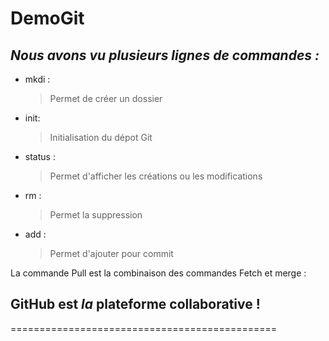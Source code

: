 # DemoGit
##
## *Nous avons vu plusieurs lignes de commandes :*

* mkdi :
   >Permet de créer un dossier
* init:
   >Initialisation du dépot Git
* status :
   >Permet d'afficher les créations ou les modifications
* rm :
   >Permet la suppression
* add :
  > Permet d'ajouter pour commit
  

   
La commande Pull est la combinaison des commandes Fetch et merge :

##   GitHub est *la* plateforme collaborative !
==============================================
  
